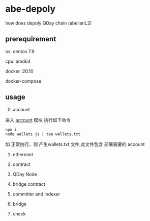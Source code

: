 # abe-depoly
how does depoly QDay chain (abelianL2) 

## prerequirement

os: centos 7.9

cpu: amd64

docker :20.10

docker-compose


## usage 

0. account

 进入 [account](https://github.com/abelianl2/abe-deploy/tree/main/account) 模块
执行如下命令

```shell
npm i
node wallets.js | tee wallets.txt

```
如 正常执行，则 产生wallets.txt 文件,此文件包含 部署需要的 account



1. ethermint


2. contract


3. QDay Node 



4. bridge contract


5. committer and indexer



7. bridge


8. check
